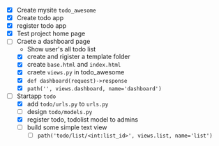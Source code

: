 - [x] Create mysite `todo_awesome`
- [x] Create todo app
- [x] register todo app
- [x] Test project home page
- [ ] Craete a dashboard page
  - Show user's all todo list
  - [x] create and rigister a template folder
  - [x] create `base.html` and `index.html`
  - [x] craete `views.py` in todo_awesome
  - [x] `def dashboard(request)->response`
  - [x] `path('', views.dashboard, name='dashboard')`
- [ ] Startapp `todo`
  - [x] add `todo/urls.py` to `urls.py`
  - [ ] design `todo/models.py`
  - [x] register todo, todolist model to admins
  - [ ] build some simple text view
    - [ ] `path('todo/list/<int:list_id>', views.list, name='list')`